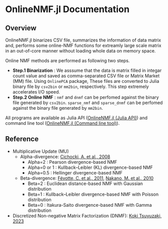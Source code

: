 # OnlineNMF.jl Documentation
## Overview
OnlineNMF.jl binarizes CSV file, summarizes the information of data matrix and, performs some online-NMF functions for extreamly large scale matrix in an out-of-core manner without loading whole data on memory space.

Online NMF methods are performed as following two steps.

- **Step.1 Binarization** : We asssume that the data is matrix filled in integar count value and saved as comma-separated CSV file or Matrix Market (MM) file. Using `OnlinePCA` package, These files are converted to Julia binary file by `csv2bin` or `mm2bin`, respectively. This step extremely accelerates I/O speed. 
- **Step.2 Online NMF** : `nmf` and `dnmf` can be perfomed against the binary file generated by `csv2bin`. `sparse_nmf` and `sparse_dnmf` can be perfomed against the binary file generated by `mm2bin`.

All programs are available as Julia API ([OnlineNMF.jl (Julia API)](@ref)) and command line tool ([OnlineNMF.jl (Command line tool)](@ref)).

## Reference
- Multiplicative Update (MU)
  - Alpha-divergence: [Cichocki, A. et al., 2008](https://www.sciencedirect.com/science/article/pii/S0167865508000767)
    - Alpha=2 : Pearson divergence-based NMF
    - Alpha=0 or 1 : Kullback–Leibler (KL) divergence-based NMF
    - Alpha=0.5 : Hellinger divergence-based NMF
  - Beta-divergence: [Févotte, C. et al., 2011](https://ieeexplore.ieee.org/document/6795238), [Nakano, M. et al., 2010](https://ieeexplore.ieee.org/document/5589233)
    - Beta=2 : Euclidean distance-based NMF with Gaussian distribution
    - Beta=1 : Kullback–Leibler divergence-based NMF with Poisson distribution
    - Beta=0 : Itakura-Saito divergence-based NMF with Gamma distribution
- Discretized Non-negative Matrix Factorization (DNMF): [Koki Tsuyuzaki, 2023](https://joss.theoj.org/papers/10.21105/joss.05664)
